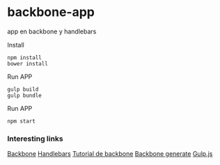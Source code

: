 backbone-app
=====

app en backbone y handlebars

Install

	npm install
	bower install

Run APP

	gulp build
	gulp bundle

Run APP

	npm start

	

### Interesting links

[Backbone](backbonejs.org)
[Handlebars](http://handlebarsjs.com/)
[Tutorial de backbone](https://github.com/addyosmani/backbone-fundamentals/blob/gh-pages/backbone-fundamentals.md)
[Backbone generate](https://github.com/posabsolute/backbone_generate)
[Gulp.js](https://github.com/gulpjs/gulp/blob/master/docs/getting-started.md)
